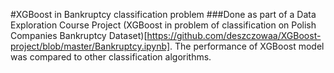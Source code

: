 #XGBoost in Bankruptcy classification problem
###Done as part of a Data Exploration Course Project
(XGBoost in problem of classification on Polish Companies Bankruptcy Dataset)[https://github.com/deszczowaa/XGBoost-project/blob/master/Bankruptcy.ipynb].
The performance of XGBoost model was compared to other classification algorithms.
